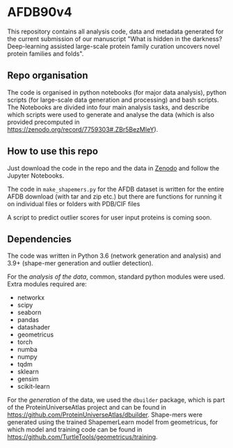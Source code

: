 # AFDB90v4

This repository contains all analysis code, data and metadata generated for the current submission of our manuscript "What is hidden in the darkness? Deep-learning assisted large-scale protein family curation uncovers novel protein families and folds".

## Repo organisation

The code is organised in python notebooks (for major data analysis), python scripts (for large-scale data generation and processing) and bash scripts. The Notebooks are divided into four main analysis tasks, and describe which scripts were used to generate and analyse the data (which is also provided precomputed in https://zenodo.org/record/7759303#.ZBr5BezMIeY).

## How to use this repo

Just download the code in the repo and the data in [Zenodo](https://zenodo.org/record/7759303#.ZBr5BezMIeY) and follow the Jupyter Notebooks.

The code in `make_shapemers.py` for the AFDB dataset is written for the entire AFDB download (with tar and zip etc.) but there are functions for running it on individual files or folders with PDB/CIF files

A script to predict outlier scores for user input proteins is coming soon.

## Dependencies

The code was written in Python 3.6 (network generation and analysis) and 3.9+ (shape-mer generation and outlier detection).

For the *analysis of the data*, common, standard python modules were used. Extra modules required are:
- networkx
- scipy
- seaborn
- pandas
- datashader
- geometricus
- torch
- numba
- numpy
- tqdm
- sklearn
- gensim 
- scikit-learn

For the *generation* of the data, we used the `dbuilder` package, which is part of the ProteinUniverseAtlas project and can be found in https://github.com/ProteinUniverseAtlas/dbuilder. Shape-mers were generated using the trained ShapemerLearn model from geometricus, for which model and training code can be found in https://github.com/TurtleTools/geometricus/training.

